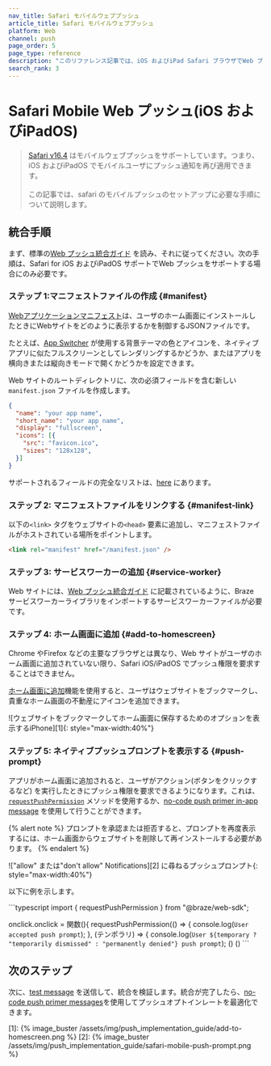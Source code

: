 ```yaml
---
nav_title: Safari モバイルウェブプッシュ
article_title: Safari モバイルウェブプッシュ
platform: Web
channel: push
page_order: 5
page_type: reference
description: "このリファレンス記事では、iOS およびiPad Safari ブラウザでWeb プッシュを統合する方法について説明します。"
search_rank: 3
---
```


# Safari Mobile Web プッシュ(iOS およびiPadOS)

> [Safari v16.4][safari-release-notes] はモバイルウェブプッシュをサポートしています。つまり、iOS およびiPadOS でモバイルユーザにプッシュ通知を再び適用できます。<br><br>この記事では、safari のモバイルプッシュのセットアップに必要な手順について説明します。

## 統合手順

まず、標準の[Web プッシュ統合ガイド][web-push-integration] を読み、それに従ってください。次の手順は、Safari for iOS およびiPadOS サポートでWeb プッシュをサポートする場合にのみ必要です。

### ステップ 1:マニフェストファイルの作成 {#manifest}

[Webアプリケーションマニフェスト][manifest-file]は、ユーザのホーム画面にインストールしたときにWebサイトをどのように表示するかを制御するJSONファイルです。

たとえば、[App Switcher][app-switcher] が使用する背景テーマの色とアイコンを、ネイティブアプリに似たフルスクリーンとしてレンダリングするかどうか、またはアプリを横向きまたは縦向きモードで開くかどうかを設定できます。

Web サイトのルートディレクトリに、次の必須フィールドを含む新しい`manifest.json` ファイルを作成します。 

```json
{
  "name": "your app name",
  "short_name": "your app name",
  "display": "fullscreen",
  "icons": [{
    "src": "favicon.ico",
    "sizes": "128x128",
  }]
}
```

サポートされるフィールドの完全なリストは、[here][manifest-file] にあります。

### ステップ 2: マニフェストファイルをリンクする {#manifest-link}

以下の`<link>` タグをウェブサイトの`<head>` 要素に追加し、マニフェストファイルがホストされている場所をポイントします。

```html
<link rel="manifest" href="/manifest.json" />
```

### ステップ 3: サービスワーカーの追加 {#service-worker}

Web サイトには、[Web プッシュ統合ガイド][service-worker] に記載されているように、Braze サービスワーカーライブラリをインポートするサービスワーカーファイルが必要です。

### ステップ 4: ホーム画面に追加 {#add-to-homescreen}

Chrome やFirefox などの主要なブラウザとは異なり、Web サイトがユーザのホーム画面に追加されていない限り、Safari iOS/iPadOS でプッシュ権限を要求することはできません。 

[ホーム画面に追加][add-to-homescreen]機能を使用すると、ユーザはウェブサイトをブックマークし、貴重なホーム画面の不動産にアイコンを追加できます。

![ウェブサイトをブックマークしてホーム画面に保存するためのオプションを表示するiPhone][1]{: style="max-width:40%"}

### ステップ 5: ネイティブプッシュプロンプトを表示する {#push-prompt}
アプリがホーム画面に追加されると、ユーザがアクション(ボタンをクリックするなど) を実行したときにプッシュ権限を要求できるようになります。これは、[`requestPushPermission`][requestPushPermission] メソッドを使用するか、[no-code push primer in-app message][push-primer] を使用して行うことができます。

{% alert note %}
プロンプトを承認または拒否すると、プロンプトを再度表示するには、ホーム画面からウェブサイトを削除して再インストールする必要があります。
{% endalert %}

!["allow" または"don't allow" Notifications][2] に尋ねるプッシュプロンプト{: style="max-width:40%"}

以下に例を示します。

\`\`\`typescript
import { requestPushPermission } from "@braze/web-sdk";

onclick.onclick = 関数(){
    requestPushPermission(() => {
        console.log(`User accepted push prompt`);
    }, (テンポラリ) => {
        console.log(`User ${temporary ? "temporarily dismissed" : "permanently denied"} push prompt`);
    ()
()
\`\`\`


## 次のステップ

次に、[test message][test-message] を送信して、統合を検証します。統合が完了したら、[no-code push primer messages][push-primer]を使用してプッシュオプトインレートを最適化できます。

[webkit-release-notes]: https://webkit.org/blog/13878/web-push-for-web-apps-on-ios-and-ipados/
[safari-release-notes]: https://developer.apple.com/documentation/safari-release-notes/safari-16_4-release-notes
[manifest-file]: https://developer.mozilla.org/en-US/docs/Web/Manifest
[app-switcher]: https://support.apple.com/en-us/HT202070
[add-to-homescreen]: https://support.apple.com/guide/iphone/bookmark-favorite-webpages-iph42ab2f3a7/ios#iph4f9a47bbc
[web-push-integration]: {{site.baseurl}}/developer_guide/platform_integration_guides/web/push_notifications/integration/
[service-worker]: {{site.baseurl}}/developer_guide/platform_integration_guides/web/push_notifications/integration/#step-1-configure-your-sites-service-worker
[test-message]: {{site.baseurl}}/user_guide/engagement_tools/campaigns/testing_and_more/sending_test_messages/
[push-primer]: {{site.baseurl}}/user_guide/message_building_by_channel/push/push_primer_messages/
[requestPushPermission]: https://js.appboycdn.com/web-sdk/latest/doc/modules/braze.html#requestpushpermission
[1]: {% image_buster /assets/img/push_implementation_guide/add-to-homescreen.png %}
[2]: {% image_buster /assets/img/push_implementation_guide/safari-mobile-push-prompt.png %}

